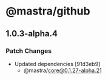 # @mastra/github

## 1.0.3-alpha.4

### Patch Changes

- Updated dependencies [91d3eb9]
  - @mastra/core@0.1.27-alpha.21
